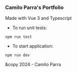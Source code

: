 ### Camilo Parra's Portfolio

Made with Vue 3 and Typescript

- To run unit tests:

```shell
npm run test
```
- To start application: 

```shell
npm run dev
```

&copy 2024 - Camilo Parra
